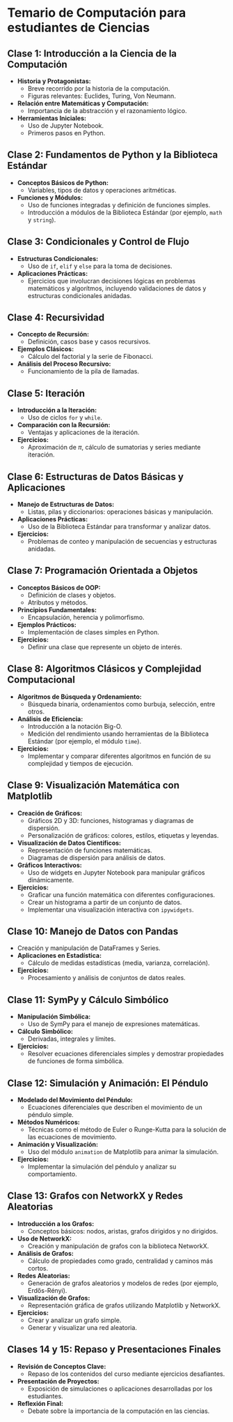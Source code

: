 # Temario de Computación para estudiantes de Ciencias

## Clase 1: Introducción a la Ciencia de la Computación

- **Historia y Protagonistas:**
  - Breve recorrido por la historia de la computación.
  - Figuras relevantes: Euclides, Turing, Von Neumann.
- **Relación entre Matemáticas y Computación:**
  - Importancia de la abstracción y el razonamiento lógico.
- **Herramientas Iniciales:**
  - Uso de Jupyter Notebook.
  - Primeros pasos en Python.

## Clase 2: Fundamentos de Python y la Biblioteca Estándar

- **Conceptos Básicos de Python:**
  - Variables, tipos de datos y operaciones aritméticas.
- **Funciones y Módulos:**
  - Uso de funciones integradas y definición de funciones simples.
  - Introducción a módulos de la Biblioteca Estándar (por ejemplo, `math` y `string`).

## Clase 3: Condicionales y Control de Flujo

- **Estructuras Condicionales:**
  - Uso de `if`, `elif` y `else` para la toma de decisiones.
- **Aplicaciones Prácticas:**
  - Ejercicios que involucran decisiones lógicas en problemas matemáticos y algorítmos, incluyendo validaciones de datos y estructuras condicionales anidadas.

## Clase 4: Recursividad

- **Concepto de Recursión:**
  - Definición, casos base y casos recursivos.
- **Ejemplos Clásicos:**
  - Cálculo del factorial y la serie de Fibonacci.
- **Análisis del Proceso Recursivo:**
  - Funcionamiento de la pila de llamadas.

## Clase 5: Iteración

- **Introducción a la Iteración:**
  - Uso de ciclos `for` y `while`.
- **Comparación con la Recursión:**
  - Ventajas y aplicaciones de la iteración.
- **Ejercicios:**
  - Aproximación de $\pi$, cálculo de sumatorias y series mediante iteración.

## Clase 6: Estructuras de Datos Básicas y Aplicaciones

- **Manejo de Estructuras de Datos:**
  - Listas, pilas y diccionarios: operaciones básicas y manipulación.
- **Aplicaciones Prácticas:**
  - Uso de la Biblioteca Estándar para transformar y analizar datos.
- **Ejercicios:**
  - Problemas de conteo y manipulación de secuencias y estructuras anidadas.

## Clase 7: Programación Orientada a Objetos

- **Conceptos Básicos de OOP:**
  - Definición de clases y objetos.
  - Atributos y métodos.
- **Principios Fundamentales:**
  - Encapsulación, herencia y polimorfismo.
- **Ejemplos Prácticos:**
  - Implementación de clases simples en Python.
- **Ejercicios:**
  - Definir una clase que represente un objeto de interés.

## Clase 8: Algoritmos Clásicos y Complejidad Computacional

- **Algoritmos de Búsqueda y Ordenamiento:**
  - Búsqueda binaria, ordenamientos como burbuja, selección, entre otros.
- **Análisis de Eficiencia:**
  - Introducción a la notación Big-O.
  - Medición del rendimiento usando herramientas de la Biblioteca Estándar (por ejemplo, el módulo `time`).
- **Ejercicios:**
  - Implementar y comparar diferentes algoritmos en función de su complejidad y tiempos de ejecución.

## Clase 9: Visualización Matemática con Matplotlib

- **Creación de Gráficos:**
  - Gráficos 2D y 3D: funciones, histogramas y diagramas de dispersión.
  - Personalización de gráficos: colores, estilos, etiquetas y leyendas.
- **Visualización de Datos Científicos:**
  - Representación de funciones matemáticas.
  - Diagramas de dispersión para análisis de datos.
- **Gráficos Interactivos:**
  - Uso de widgets en Jupyter Notebook para manipular gráficos dinámicamente.
- **Ejercicios:**
  - Graficar una función matemática con diferentes configuraciones.
  - Crear un histograma a partir de un conjunto de datos.
  - Implementar una visualización interactiva con `ipywidgets`.

## Clase 10: Manejo de Datos con Pandas

- Creación y manipulación de DataFrames y Series.
- **Aplicaciones en Estadística:**
  - Cálculo de medidas estadísticas (media, varianza, correlación).
- **Ejercicios:**
  - Procesamiento y análisis de conjuntos de datos reales.

## Clase 11: SymPy y Cálculo Simbólico

- **Manipulación Simbólica:**
  - Uso de SymPy para el manejo de expresiones matemáticas.
- **Cálculo Simbólico:**
  - Derivadas, integrales y límites.
- **Ejercicios:**
  - Resolver ecuaciones diferenciales simples y demostrar propiedades de funciones de forma simbólica.

## Clase 12: Simulación y Animación: El Péndulo

- **Modelado del Movimiento del Péndulo:**
  - Ecuaciones diferenciales que describen el movimiento de un péndulo simple.
- **Métodos Numéricos:**
  - Técnicas como el método de Euler o Runge-Kutta para la solución de las ecuaciones de movimiento.
- **Animación y Visualización:**
  - Uso del módulo `animation` de Matplotlib para animar la simulación.
- **Ejercicios:**
  - Implementar la simulación del péndulo y analizar su comportamiento.

## Clase 13: Grafos con NetworkX y Redes Aleatorias

- **Introducción a los Grafos:**
  - Conceptos básicos: nodos, aristas, grafos dirigidos y no dirigidos.
- **Uso de NetworkX:**
  - Creación y manipulación de grafos con la biblioteca NetworkX.
- **Análisis de Grafos:**
  - Cálculo de propiedades como grado, centralidad y caminos más cortos.
- **Redes Aleatorias:**
  - Generación de grafos aleatorios y modelos de redes (por ejemplo, Erdős-Rényi).
- **Visualización de Grafos:**
  - Representación gráfica de grafos utilizando Matplotlib y NetworkX.
- **Ejercicios:**
  - Crear y analizar un grafo simple.
  - Generar y visualizar una red aleatoria.

## Clases 14 y 15: Repaso y Presentaciones Finales

- **Revisión de Conceptos Clave:**
  - Repaso de los contenidos del curso mediante ejercicios desafiantes.
- **Presentación de Proyectos:**
  - Exposición de simulaciones o aplicaciones desarrolladas por los estudiantes.
- **Reflexión Final:**
  - Debate sobre la importancia de la computación en las ciencias.
